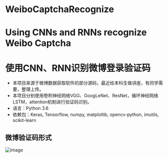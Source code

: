 # WeiboCaptchaRecognize
# Using CNNs and RNNs recognize Weibo  Captcha
# 使用CNN、RNN识别微博登录验证码
- 本项目来源于微博数据获取软件的部分源码，最近给本科生做讲座，有同学需要，整理上传。
- 本项目分别使用卷积神经网络VGG、GoogLeNet、ResNet，循环神经网络LSTM，attention机制进行验证码识别。
- 语言：Python 3.6
- 依赖包：Keras, Tensorflow, numpy, matplotlib, opencv-python, imutils, scikit-learn

## 微博验证码形式
![image](https://github.com/xukunxkxk/WeiboCaptchaRecognize/tree/master/model/6pAVy.jpg)

